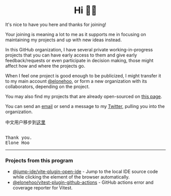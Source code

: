 <h1 align='center'>Hi 👋🏼</h1>

It's nice to have you here and thanks for joining!

Your joining is meaning a lot to me as it supports me in focusing on maintaining my projects and up with new ideas instead.

In this GitHub organization, I have several private working-in-progress projects that you can have early access to them and give early feedback/requests or even participate in decision making, those might affect how and where the projects go.

When I feel one project is good enough to be publicized, I might transfer it to my main account [@elonehoo](https://github.com/elonehoo), or form a new organization with its collaborators, depending on the project.

You may also find my projects that are already open-sourced on [this page](https://elonehoo.me/projects.html).

You can send an [email](mailto:hi@elonehoo.me) or send a message to my [Twitter](https://twitter.com/elonehoo), pulling you into the organization.

中文用户移步到[这里](./profile/README-ZH.md)

<br>
<samp>Thank you.</samp><br>
<samp>Elone Hoo</samp>

<hr>

### Projects from this program

- [@jump-ide/vite-plugin-open-ide](https://github.com/jump-ide/vite-plugin-open-ide) - Jump to the local IDE source code while clicking the element of the browser automatically.
- [@elonehoo/vitest-plugin-github-actions](https://github.com/elonehoo/vitest-plugin-github-actions) - GitHub actions error and coverage reporter for Vitest.
